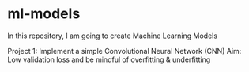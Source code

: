 # ml-models
In this repository, I am going to create Machine Learning Models 

Project 1:
Implement a simple Convolutional Neural Network (CNN)
Aim: Low validation loss and be mindful of overfitting & underfitting
